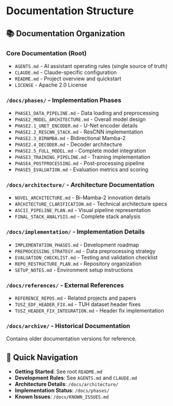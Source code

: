 # Documentation Structure

## 📚 Documentation Organization

### Core Documentation (Root)
- `AGENTS.md` - AI assistant operating rules (single source of truth)
- `CLAUDE.md` - Claude-specific configuration
- `README.md` - Project overview and quickstart
- `LICENSE` - Apache 2.0 License

### `/docs/phases/` - Implementation Phases
- `PHASE1_DATA_PIPELINE.md` - Data loading and preprocessing
- `PHASE2_MODEL_ARCHITECTURE.md` - Overall model design
- `PHASE2.1_UNET_ENCODER.md` - U-Net encoder details
- `PHASE2.2_RESCNN_STACK.md` - ResCNN implementation
- `PHASE2.3_BIMAMBA.md` - Bidirectional Mamba-2
- `PHASE2.4_DECODER.md` - Decoder architecture
- `PHASE2.5_FULL_MODEL.md` - Complete model integration
- `PHASE3_TRAINING_PIPELINE.md` - Training implementation
- `PHASE4_POSTPROCESSING.md` - Post-processing pipeline
- `PHASE5_EVALUATION.md` - Evaluation metrics and scoring

### `/docs/architecture/` - Architecture Documentation
- `NOVEL_ARCHITECTURE.md` - Bi-Mamba-2 innovation details
- `ARCHITECTURE_CLARIFICATION.md` - Technical architecture specs
- `ASCII_PIPELINE_PLAN.md` - Visual pipeline representation
- `FINAL_STACK_ANALYSIS.md` - Complete stack analysis

### `/docs/implementation/` - Implementation Details
- `IMPLEMENTATION_PHASES.md` - Development roadmap
- `PREPROCESSING_STRATEGY.md` - Data preprocessing strategy
- `EVALUATION_CHECKLIST.md` - Testing and validation checklist
- `REPO_RESTRUCTURE_PLAN.md` - Repository organization
- `SETUP_NOTES.md` - Environment setup instructions

### `/docs/references/` - External References
- `REFERENCE_REPOS.md` - Related projects and papers
- `TUSZ_EDF_HEADER_FIX.md` - TUH dataset header fixes
- `TUSZ_HEADER_FIX_INTEGRATION.md` - Header fix implementation

### `/docs/archive/` - Historical Documentation
Contains older documentation versions for reference.

## 🚀 Quick Navigation

- **Getting Started**: See root `README.md`
- **Development Rules**: See `AGENTS.md` and `CLAUDE.md`
- **Architecture Details**: `/docs/architecture/`
- **Implementation Status**: `/docs/phases/`
- **Known Issues**: `/docs/KNOWN_ISSUES.md`